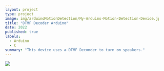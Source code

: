 ```yaml
---
layout: project
type: project
image: img/arduinoMotionDetection/My-Arduino-Motion-Detection-Device.jpg
title: "DTMF Decoder Arduino"
date: 2022
published: true
labels:
  - Arduino
  - C
summary: "This device uses a DTMF Deconder to turn on speakers."
---
```


<img class="img-fluid" src="..img/arduinoMotionDetection/Arduino-GY-521-Schematic.png">

  
